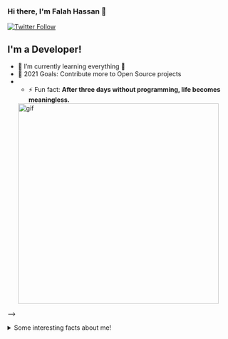 ### Hi there, I'm Falah Hassan 👋


[![Twitter Follow](https://img.shields.io/twitter/follow/devfalah?color=1DA1F2&logo=twitter&style=for-the-badge)](https://twitter.com/intent/follow?original_referer=https%3A%2F%2Fgithub.com%2FcodeSTACKr&screen_name=devfalah)

## I'm a  Developer!


- 🌱 I’m currently learning everything 🤣
- 🥅 2021 Goals: Contribute more to Open Source projects
- - ⚡ Fun fact: **After three days without programming, life becomes meaningless.**
   <img src="https://media2.giphy.com/media/H4ETAwCJs7S9mdrFFW/giphy.gif" alt="gif" width="450" />


-->
<details>
  <summary>Some interesting facts about me!</summary>
  <br>
  - While Coding, Listening Music and developing useful code. ⭐️

  - Watchin Youtube, Reading Books, Action, Comics,Historical Fiction, Romance, History books.

  - Learning programming and getting knowledge about AI & ML.

![My github stats](https://github-readme-stats.vercel.app/api?username=devfalah&show_icons=true)

#### Programming language i am using :
 <p align="left"><img src="https://www.vectorlogo.zone/logos/dartlang/dartlang-icon.svg" alt="dart" width="22" height="22"/>
    <img src="https://www.vectorlogo.zone/logos/python/python-icon.svg" alt="python" width="22" height="22"/>
   
#### Frameworks  i am using :
  <p align="left"><img src="https://www.vectorlogo.zone/logos/flutterio/flutterio-icon.svg" alt="flutter" width="22" height="22"/>



### Languages and Tools:
<p align="left"><img src="https://www.vectorlogo.zone/logos/java/java-vertical.svg" alt="java" width="22" height="22"/> 
    <img src="https://www.vectorlogo.zone/logos/android/android-official.svg" alt="android" width="22" height="22"/> 
  <img src="https://www.vectorlogo.zone/logos/git-scm/git-scm-icon.svg" alt="git" width="22" height="22"/> 
 
  
  <img src="https://www.vectorlogo.zone/logos/firebase/firebase-icon.svg" alt="firebase" width="22" height="22"/>


### Connect with me:
[<img align="left" alt="devfalah | YouTube" width="22px" src="https://cdn.jsdelivr.net/npm/simple-icons@v3/icons/youtube.svg" />][youtube]
[<img align="left" alt="devfalah | Twitter" width="22px" src="https://cdn.jsdelivr.net/npm/simple-icons@v3/icons/twitter.svg" />][twitter]
[<img align="left" alt="devfalah | LinkedIn" width="22px" src="https://cdn.jsdelivr.net/npm/simple-icons@v3/icons/linkedin.svg" />][linkedin]
[<img align="left" alt="devfalah | Instagram" width="22px" src="https://cdn.jsdelivr.net/npm/simple-icons@v3/icons/instagram.svg" />][instagram]

<br />




<br />
<br />

---

</details>

[website]: https://devfalah.com

[twitter]: https://twitter.com/devfalah
[youtube]: https://www.youtube.com/channel/UCxa4vBf0_23X-zwFnBTHEOg
[instagram]: https://instagram.com/devfalah
[linkedin]: https://linkedin.com/in/devfalah

